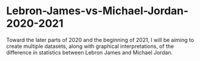 # Lebron-James-vs-Michael-Jordan-2020-2021
Toward the later parts of 2020 and the beginning of 2021, I will be aiming to create multiple datasets, along with graphical interpretations, of the difference in statistics between Lebron James and Michael Jordan. 
